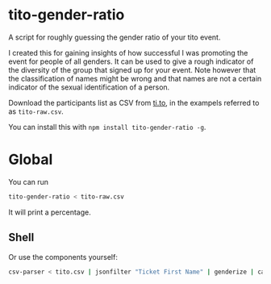 # tito-gender-ratio

A script for roughly guessing the gender ratio of your tito event.

I created this for gaining insights of how successful I was promoting the event
for people of all genders. It can be used to give a rough indicator of the diversity 
of the group that signed up for your event. Note however that the classification of 
names might be wrong and that names are not a certain indicator of the sexual
identification of a person.

Download the participants list as CSV from [ti.to](https://ti.to/home),
in the exampels referred to as `tito-raw.csv`.

You can install this with `npm install tito-gender-ratio -g`.

# Global

You can run
```sh
tito-gender-ratio < tito-raw.csv
```
It will print a percentage.

## Shell

Or use the components yourself:

```sh
csv-parser < tito.csv | jsonfilter "Ticket First Name" | genderize | category-count gender | ndjson-format '${Math.round(this.female / (this.male + this.female + this.missing) * 100)}%'
```
